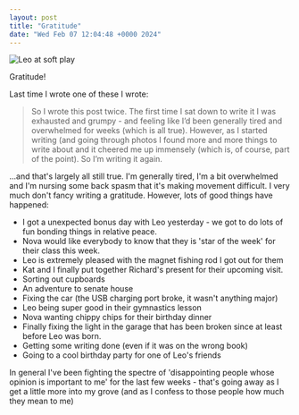 ```yaml
---
layout: post
title: "Gratitude"
date: "Wed Feb 07 12:04:48 +0000 2024"
---
```

![Leo at soft play](/assets/images/leoatsoftplay.png)

Gratitude! 

Last time I wrote one of these I wrote: 

> So I wrote this post twice. The first time I sat down to write it I was exhausted and grumpy - and feeling like I’d been generally tired and overwhelmed for weeks (which is all true). However, as I started writing (and going through photos I found more and more things to write about and it cheered me up immensely (which is, of course, part of the point). So I’m writing it again.

...and that's largely all still true.  I'm generally tired, I'm a bit overwhelmed and I'm nursing some back spasm that it's making movement difficult.  I very much don't fancy writing a gratitude. However, lots of good things have happened:  

* I got a unexpected bonus day with Leo yesterday - we got to do lots of fun bonding things in relative peace. 
* Nova would like everybody to know that they is 'star of the week' for their class this week. 
* Leo is extremely pleased with the magnet fishing rod I got out for them 
* Kat and I finally put together Richard's present for their upcoming visit. 
* Sorting out cupboards
* An adventure to senate house
* Fixing the car (the USB charging port broke, it wasn't anything major) 
* Leo being super good in their gymnastics lesson 
* Nova wanting chippy chips for their birthday dinner 
* Finally fixing the light in the garage that has been broken since at least before Leo was born. 
* Getting some writing done (even if it was on the wrong book) 
* Going to a cool birthday party for one of Leo's friends

In general I've been fighting the spectre of 'disappointing people whose opinion is important to me' for the last few weeks - that's going away as I get a little more into my grove (and as I confess to those people how much they mean to me) 


